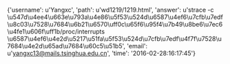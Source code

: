 {'username': u'Yangxc', 'path': u'wd1219/1219.html', 'answer': u'strace -c \u547d\u4ee4\u663e\u793a\u4e86\u5f53\u524d\u6587\u4ef6\u7cfb\u7edf\u8c03\u7528\u7684\u6b21\u6570\uff0c\u65f6\u95f4\u7b49\u8be6\u7ec6\u4fe1\u606f\uff1b/proc/interrupts \u6587\u4ef6\u4e2d\u5217\u51fa\u5f53\u524d\u7cfb\u7edf\u4f7f\u7528\u7684\u4e2d\u65ad\u7684\u60c5\u51b5', 'email': u'yangxc13@mails.tsinghua.edu.cn', 'time': '2016-02-28:16:17:45'}